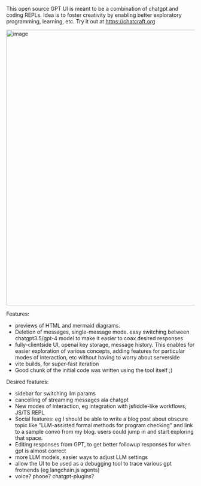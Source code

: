 This open source GPT UI is meant to be a combination of chatgpt and coding REPLs. Idea is to foster creativity by enabling better exploratory programming, learning, etc. Try it out at https://chatcraft.org

<img width="735" alt="image" src="https://user-images.githubusercontent.com/857083/234095992-ff2c7ad5-9318-4a17-98d3-d19f8d79e635.png">

Features:

- previews of HTML and mermaid diagrams.
- Deletion of messages, single-message mode. easy switching between chatgpt3.5/gpt-4 model to make it easier to coax desired responses
- fully-clientside UI, openai key storage, message history. This enables for easier exploration of various concepts, adding features for particular modes of interaction, etc without having to worry about serverside
- vite builds, for super-fast iteration
- Good chunk of the initial code was written using the tool itself ;)

Desired features:

- sidebar for switching llm params
- cancelling of streaming messages ala chatgpt
- New modes of interaction, eg integration with jsfiddle-like workflows, JS/TS REPL
- Social features: eg I should be able to write a blog post about obscure topic like "LLM-assisted formal methods for program checking" and link to a sample convo from my blog. users could jump in and start exploring that space.
- Editing responses from GPT, to get better followup responses for when gpt is almost correct
- more LLM models, easier ways to adjust LLM settings
- allow the UI to be used as a debugging tool to trace various gpt frotnends (eg langchain.js agents)
- voice? phone? chatgpt-plugins?
